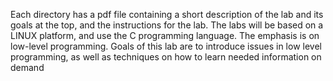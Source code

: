 Each directory has a pdf file containing a short description of the lab and its goals at the top, and the instructions for the lab.
The labs will be based on a LINUX platform, and use the C programming language. The emphasis is on low-level programming. Goals of this lab are to introduce issues in low level programming, as well as techniques on how to learn needed information on demand
